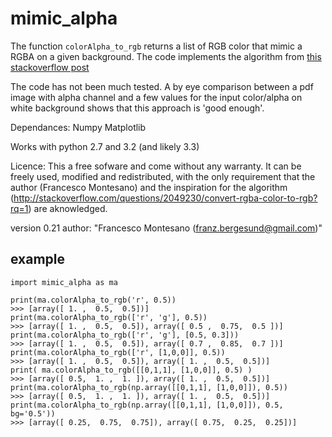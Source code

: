 mimic_alpha
===========

The function `colorAlpha_to_rgb` returns a list of RGB color that mimic 
a RGBA on a given background.
The code implements the algorithm from 
[this stackoverflow post](http://stackoverflow.com/questions/2049230/convert-rgba-color-to-rgb?rq=1y%)

The code has not been much tested. 
A by eye comparison between a pdf image with alpha channel and 
a few values for the input color/alpha on white background shows that this approach is 'good enough'.

Dependances:
  Numpy
  Matplotlib

Works with python 2.7 and 3.2 (and likely 3.3)

Licence:
  This a free sofware and come without any warranty.
  It can be freely used, modified and redistributed, 
  with the only requirement that the author (Francesco Montesano) 
  and the inspiration for the algorithm
  (http://stackoverflow.com/questions/2049230/convert-rgba-color-to-rgb?rq=1)
  are aknowledged.

version 0.21
author: "Francesco Montesano (franz.bergesund@gmail.com)"


example
-------

    import mimic_alpha as ma

    print(ma.colorAlpha_to_rgb('r', 0.5))
    >>> [array([ 1. ,  0.5,  0.5])]
    print(ma.colorAlpha_to_rgb(['r', 'g'], 0.5)) 
    >>> [array([ 1. ,  0.5,  0.5]), array([ 0.5 ,  0.75,  0.5 ])]
    print(ma.colorAlpha_to_rgb(['r', 'g'], [0.5, 0.3])) 
    >>> [array([ 1. ,  0.5,  0.5]), array([ 0.7 ,  0.85,  0.7 ])]
    print(ma.colorAlpha_to_rgb(['r', [1,0,0]], 0.5)) 
    >>> [array([ 1. ,  0.5,  0.5]), array([ 1. ,  0.5,  0.5])]
    print( ma.colorAlpha_to_rgb([[0,1,1], [1,0,0]], 0.5) ) 
    >>> [array([ 0.5,  1. ,  1. ]), array([ 1. ,  0.5,  0.5])]
    print(ma.colorAlpha_to_rgb(np.array([[0,1,1], [1,0,0]]), 0.5)) 
    >>> [array([ 0.5,  1. ,  1. ]), array([ 1. ,  0.5,  0.5])]
    print(ma.colorAlpha_to_rgb(np.array([[0,1,1], [1,0,0]]), 0.5, bg='0.5')) 
    >>> [array([ 0.25,  0.75,  0.75]), array([ 0.75,  0.25,  0.25])]
